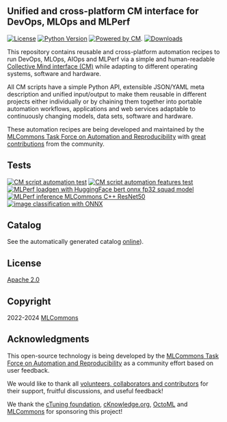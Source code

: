 ## Unified and cross-platform CM interface for DevOps, MLOps and MLPerf

[![License](https://img.shields.io/badge/License-Apache%202.0-green)](LICENSE.md)
[![Python Version](https://img.shields.io/badge/python-3+-blue.svg)](https://github.com/mlcommons/ck/tree/master/cm/cmind)
[![Powered by CM](https://img.shields.io/badge/Powered_by-MLCommons%20CM-blue)](https://github.com/mlcommons/ck).
[![Downloads](https://static.pepy.tech/badge/cmind)](https://pepy.tech/project/cmind)

This repository contains reusable and cross-platform automation recipes to run DevOps, MLOps, AIOps and MLPerf 
via a simple and human-readable [Collective Mind interface (CM)](https://github.com/mlcommons/ck) 
while adapting to different operating systems, software and hardware.

All СM scripts have a simple Python API, extensible JSON/YAML meta description
and unified input/output to make them reusable in different projects either individually 
or by chaining them together into portable automation workflows, applications 
and web services adaptable to continuously changing models, data sets, software and hardware.

These automation recipes are being developed and maintained 
by the [MLCommons Task Force on Automation and Reproducibility](https://github.com/mlcommons/ck/blob/master/docs/taskforce.md)
with [great contributions](CONTRIBUTING.md) from the community.

## Tests

[![CM script automation test](https://github.com/mlcommons/cm4mlops/actions/workflows/test-cm-scripts.yml/badge.svg)](https://github.com/mlcommons/cm4mlops/actions/workflows/test-cm-scripts.yml)
[![CM script automation features test](https://github.com/mlcommons/cm4mlops/actions/workflows/test-cm-script-features.yml/badge.svg)](https://github.com/mlcommons/cm4mlops/actions/workflows/test-cm-script-features.yml)
[![MLPerf loadgen with HuggingFace bert onnx fp32 squad model](https://github.com/mlcommons/cm4mlops/actions/workflows/test-mlperf-loadgen-onnx-huggingface-bert-fp32-squad.yml/badge.svg)](https://github.com/mlcommons/cm4mlops/actions/workflows/test-mlperf-loadgen-onnx-huggingface-bert-fp32-squad.yml)
[![MLPerf inference MLCommons C++ ResNet50](https://github.com/mlcommons/cm4mlops/actions/workflows/test-mlperf-inference-mlcommons-cpp-resnet50.yml/badge.svg)](https://github.com/mlcommons/cm4mlops/actions/workflows/test-mlperf-inference-mlcommons-cpp-resnet50.yml)
[![image classification with ONNX](https://github.com/mlcommons/cm4mlops/actions/workflows/test-image-classification-onnx.yml/badge.svg)](https://github.com/mlcommons/cm4mlops/actions/workflows/test-image-classification-onnx.yml)


## Catalog

See the automatically generated catalog [online](https://docs.mlcommons.org/cm4mlops/scripts/)).

## License

[Apache 2.0](LICENSE.md)

## Copyright

2022-2024 [MLCommons](https://mlcommons.org)

## Acknowledgments

This open-source technology is being developed by the [MLCommons Task Force on Automation and Reproducibility](https://github.com/mlcommons/ck/blob/master/docs/taskforce.md)
as a community effort based on user feedback. 

We would like to thank all [volunteers, collaborators and contributors](CONTRIBUTING.md) 
for their support, fruitful discussions, and useful feedback! 

We thank the [cTuning foundation](https://cTuning.org), [cKnowledge.org](https://cKnowledge.org), [OctoML](https://octoml.ai)
and [MLCommons](https://mlcommons.org) for sponsoring this project!
